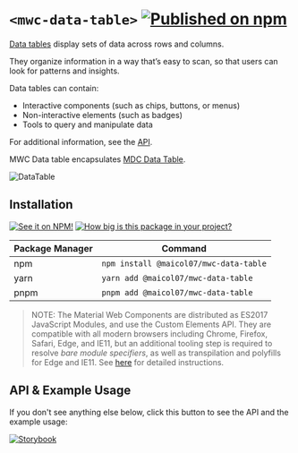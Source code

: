 # `<mwc-data-table>` [![Published on npm](https://img.shields.io/npm/v/@maicol07/mwc-data-table.svg)](https://www.npmjs.com/package/@maicol07/mwc-data-table)
[Data tables](https://material.io/components/data-tables/) display sets of data across rows and columns.

They organize information in a way that’s easy to scan, so that users can look for patterns and insights.

Data tables can contain:
- Interactive components (such as chips, buttons, or menus)
- Non-interactive elements (such as badges)
- Tools to query and manipulate data

For additional information, see the [API](#API--usage).

MWC Data table encapsulates [MDC Data Table](https://material.io/components/data-tables).

![DataTable](https://github.com/material-components/material-components-web/raw/master/packages/mdc-data-table/images/data-table-hero.png)

## Installation
[![See it on NPM!](https://img.shields.io/npm/v/@maicol07/mwc-data-table?style=for-the-badge)](https://www.npmjs.com/package/@maicol07/mwc-data-table)
[![How big is this package in your project?](https://img.shields.io/bundlephobia/minzip/@maicol07/mwc-data-table?style=for-the-badge)](https://bundlephobia.com/result?p=@maicol07/mwc-data-table)

| Package Manager | Command                                |
|-----------------|----------------------------------------|
| npm             | `npm install @maicol07/mwc-data-table` |
| yarn            | `yarn add @maicol07/mwc-data-table`    |
| pnpm            | `pnpm add @maicol07/mwc-data-table`    |

> NOTE: The Material Web Components are distributed as ES2017 JavaScript Modules, and use the Custom Elements API. They are compatible with all modern browsers including Chrome, Firefox, Safari, Edge, and IE11, but an additional tooling step is required to resolve *bare module specifiers*, as well as transpilation and polyfills for Edge and IE11. See [here](https://github.com/material-components/material-components-web-components#quick-start) for detailed instructions.

## API & Example Usage
If you don't see anything else below, click this button to see the API and the example usage:

[![Storybook](https://shields.io/badge/-Play%20with%20this%20web%20component-2a0481?logo=storybook&style=for-the-badge)](https://master--625eadb22bf40d003a32215a.chromatic.com/?path=/docs/data-table--standard)
